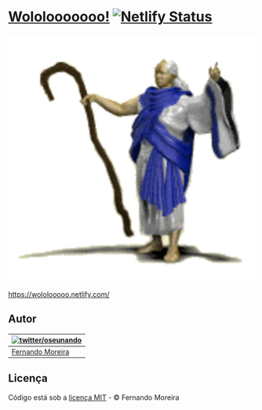 # [Wololooooooo!](https://wololooooo.netlify.com/) [![Netlify Status](https://api.netlify.com/api/v1/badges/e08beb15-1866-421e-98e4-d584d7be0591/deploy-status)](https://app.netlify.com/sites/wololooooo/deploys)

![Wololooooooooooooooooooooooooooooo!](/assets/wololo.gif)

https://wololooooo.netlify.com/

## Autor

| [![twitter/oseunando](https://avatars6.githubusercontent.com/u/1318271?v=4&s=120)](http://twitter.com/oseunando "Follow @oseunando on Twitter") |
|---|
| [Fernando Moreira](http://nandomoreira.me) |

## Licença

Código está sob a [licença MIT](/LICENSE) - © Fernando Moreira
